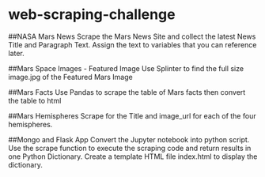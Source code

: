 # web-scraping-challenge

##NASA Mars News
Scrape the Mars News Site and collect the latest News Title and Paragraph Text. Assign the text to variables that you can reference later.

##Mars Space Images - Featured Image
Use Splinter to find the full size image.jpg of the Featured Mars Image

##Mars Facts
Use Pandas to scrape the table of Mars facts then convert the table to html

##Mars Hemispheres
Scrape for the Title and image_url for each of the four hemispheres.

##Mongo and Flask App
Convert the Jupyter notebook into python script.
Use the scrape function to execute the scraping code and return results in one Python Dictionary.
Create a template HTML file index.html to display the dictionary.
